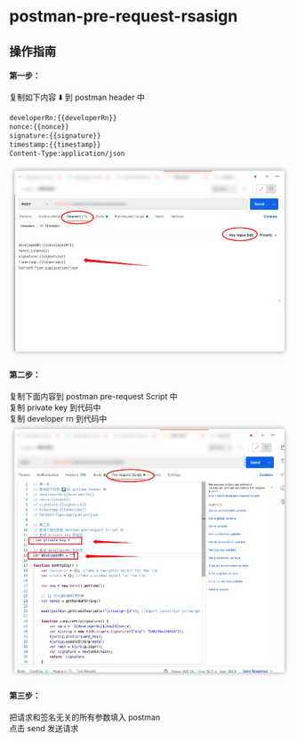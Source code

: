 # postman-pre-request-rsasign

## 操作指南

#### 第一步：
复制如下内容 ⬇️ 到 postman header 中<br/>
```
developerRn:{{developerRn}}
nonce:{{nonce}}
signature:{{signature}}
timestamp:{{timestamp}}
Content-Type:application/json
```
![demo1](./images/headers.jpg)

#### 第二步：
复制下面内容到 postman pre-request Script 中<br/>
复制 private key 到代码中<br/>
复制 developer rn 到代码中<br/>
![demo2](./images/pre-request.jpg)<br/>

#### 第三步：
把请求和签名无关的所有参数填入 postman<br/>
点击 send 发送请求<br/>
